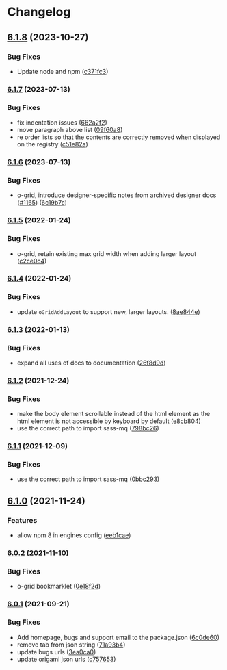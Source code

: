 # Changelog

## [6.1.8](https://github.com/Financial-Times/origami/compare/o-grid-v6.1.7...o-grid-v6.1.8) (2023-10-27)


### Bug Fixes

* Update node and npm ([c371fc3](https://github.com/Financial-Times/origami/commit/c371fc3f7f2d66266dbca95862ecef3ddeb1f339))

### [6.1.7](https://www.github.com/Financial-Times/origami/compare/o-grid-v6.1.6...o-grid-v6.1.7) (2023-07-13)


### Bug Fixes

* fix indentation issues ([662a2f2](https://www.github.com/Financial-Times/origami/commit/662a2f281116781a1a2c1b8e83f2beb684889921))
* move paragraph above list ([09f60a8](https://www.github.com/Financial-Times/origami/commit/09f60a8fb1f86cfb6eacbdc9fd979e4afb2891ec))
* re order lists so that the contents are correctly removed when displayed on the registry ([c51e82a](https://www.github.com/Financial-Times/origami/commit/c51e82a7bb1874020456c049d6d332b9fe6c4f49))

### [6.1.6](https://www.github.com/Financial-Times/origami/compare/o-grid-v6.1.5...o-grid-v6.1.6) (2023-07-13)


### Bug Fixes

* o-grid, introduce designer-specific notes from archived designer docs ([#1165](https://www.github.com/Financial-Times/origami/issues/1165)) ([6c19b7c](https://www.github.com/Financial-Times/origami/commit/6c19b7c21055f7fc39a53d58b2b7af29515f1f94))

### [6.1.5](https://www.github.com/Financial-Times/origami/compare/o-grid-v6.1.4...o-grid-v6.1.5) (2022-01-24)


### Bug Fixes

* o-grid, retain existing max grid width when adding larger layout ([c2ce0c4](https://www.github.com/Financial-Times/origami/commit/c2ce0c4c07972f78265c567473481abf766c2bf5))

### [6.1.4](https://www.github.com/Financial-Times/origami/compare/o-grid-v6.1.3...o-grid-v6.1.4) (2022-01-24)


### Bug Fixes

* update `oGridAddLayout` to support new, larger layouts. ([8ae844e](https://www.github.com/Financial-Times/origami/commit/8ae844e327ea8d6d5e55912a5603f0c58f9737e4))

### [6.1.3](https://www.github.com/Financial-Times/origami/compare/o-grid-v6.1.2...o-grid-v6.1.3) (2022-01-13)


### Bug Fixes

* expand all uses of docs to documentation ([26f8d9d](https://www.github.com/Financial-Times/origami/commit/26f8d9d8cbbe3e78902d8c3951b37e08150a77bd))

### [6.1.2](https://www.github.com/Financial-Times/origami/compare/o-grid-v6.1.1...o-grid-v6.1.2) (2021-12-24)


### Bug Fixes

* make the body element scrollable instead of the html element as the html element is not accessible by keyboard by default ([e8cb804](https://www.github.com/Financial-Times/origami/commit/e8cb804731885b9d64d540767833a100a433c609))
* use the correct path to import sass-mq ([798bc26](https://www.github.com/Financial-Times/origami/commit/798bc2650729a70476904798834e4f99ed93235a))

### [6.1.1](https://www.github.com/Financial-Times/origami/compare/o-grid-v6.1.0...o-grid-v6.1.1) (2021-12-09)


### Bug Fixes

* use the correct path to import sass-mq ([0bbc293](https://www.github.com/Financial-Times/origami/commit/0bbc293af487a1e411462b0c539af252c52d3938))

## [6.1.0](https://www.github.com/Financial-Times/origami/compare/o-grid-v6.0.2...o-grid-v6.1.0) (2021-11-24)


### Features

* allow npm 8 in engines config ([eeb1cae](https://www.github.com/Financial-Times/origami/commit/eeb1cae6e7f0379e647f2b41240b1f294997d528))

### [6.0.2](https://www.github.com/Financial-Times/origami/compare/o-grid-v6.0.1...o-grid-v6.0.2) (2021-11-10)


### Bug Fixes

* o-grid bookmarklet ([0e18f2d](https://www.github.com/Financial-Times/origami/commit/0e18f2d92ae9c5945d29c6cdf00eaf0e9cdf5f40))

### [6.0.1](https://www.github.com/Financial-Times/origami/compare/o-grid-v6.0.0...o-grid-v6.0.1) (2021-09-21)


### Bug Fixes

* Add homepage, bugs and support email to the package.json ([6c0de60](https://www.github.com/Financial-Times/origami/commit/6c0de60ebd6e64c4dd16d000fcc6b79412ce30f4))
* remove tab from json string ([71a93b4](https://www.github.com/Financial-Times/origami/commit/71a93b4b1a29bc6b992971d6bd4f89e7564b32f3))
* update bugs urls ([3ea0ca0](https://www.github.com/Financial-Times/origami/commit/3ea0ca03bcb6e55142a77387ad0fff5ddf056d44))
* update origami json urls ([c757653](https://www.github.com/Financial-Times/origami/commit/c7576532b5a14f0462d5346dfb63238be025602e))
